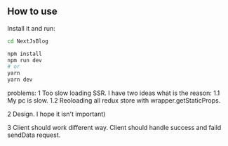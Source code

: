## How to use

Install it and run:

```bash
cd NextJsBlog

npm install
npm run dev
# or
yarn
yarn dev
```

problems:
1 Too slow loading SSR. I have two ideas what is the reason: 1.1 My pc is slow. 1.2 Reoloading all redux store with wrapper.getStaticProps.

2 Design. I hope it isn't important)

3 Client should work different way. Client should handle success and faild sendData request.
